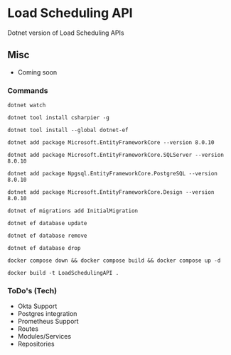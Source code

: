 # Load Scheduling API

Dotnet version of Load Scheduling APIs

## Misc

- Coming soon

### Commands

`dotnet watch`

`dotnet tool install csharpier -g`

`dotnet tool install --global dotnet-ef`

`dotnet add package Microsoft.EntityFrameworkCore --version 8.0.10`

`dotnet add package Microsoft.EntityFrameworkCore.SQLServer --version 8.0.10`

`dotnet add package Npgsql.EntityFrameworkCore.PostgreSQL --version 8.0.10`

`dotnet add package Microsoft.EntityFrameworkCore.Design --version 8.0.10`


`dotnet ef migrations add InitialMigration`

`dotnet ef database update`

`dotnet ef database remove`

`dotnet ef database drop`

`docker compose down && docker compose build && docker compose up -d`

`docker build -t LoadSchedulingAPI .`

### ToDo's (Tech)

- Okta Support
- Postgres integration
- Prometheus Support
- Routes
- Modules/Services
- Repositories
